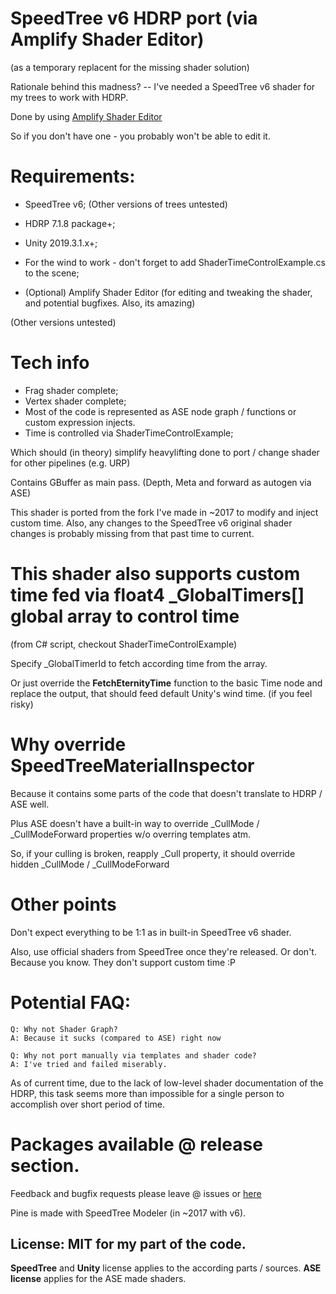 # SpeedTree v6 HDRP port (via Amplify Shader Editor)

(as a temporary replacent for the missing shader solution)

Rationale behind this madness? -- I've needed a SpeedTree v6 shader for my trees to work with HDRP. 


Done by using [Amplify Shader Editor](https://assetstore.unity.com/packages/tools/visual-scripting/amplify-shader-editor-68570)

So if you don't have one - you probably won't be able to edit it.

# Requirements:
- SpeedTree v6; (Other versions of trees untested)
- HDRP 7.1.8 package+;
- Unity 2019.3.1.x+;
- For the wind to work - don't forget to add ShaderTimeControlExample.cs to the scene;

- (Optional) Amplify Shader Editor (for editing and tweaking the shader, and potential bugfixes. Also, its amazing)

(Other versions untested)

# Tech info
- Frag shader complete;
- Vertex shader complete;
- Most of the code is represented as ASE node graph / functions or custom expression injects. 
- Time is controlled via ShaderTimeControlExample;

Which should (in theory) simplify heavylifting done to port / change shader for other pipelines (e.g. URP)

Contains GBuffer as main pass. (Depth, Meta and forward as autogen via ASE)

This shader is ported from the fork I've made in ~2017 to modify and inject custom time. 
Also, any changes to the SpeedTree v6 original shader changes is probably missing from that past time to current.

# This shader also supports custom time fed via float4 _GlobalTimers[] global array to control time 
(from C# script, checkout ShaderTimeControlExample)

Specify _GlobalTimerId to fetch according time from the array.

Or just override the **FetchEternityTime** function to the basic Time node and replace the output, that should feed
default Unity's wind time. (if you feel risky)

# Why override SpeedTreeMaterialInspector

Because it contains some parts of the code that doesn't translate to HDRP / ASE well.

Plus ASE doesn't have a built-in way to override _CullMode / _CullModeForward properties w/o overring templates atm.

So, if your culling is broken, reapply _Cull property, it should override hidden _CullMode / _CullModeForward

# Other points
Don't expect everything to be 1:1 as in built-in SpeedTree v6 shader. 

Also, use official shaders from SpeedTree once they're released. Or don't.
Because you know. They don't support custom time :P

# Potential FAQ:
```
Q: Why not Shader Graph?
A: Because it sucks (compared to ASE) right now

Q: Why not port manually via templates and shader code?
A: I've tried and failed miserably. 
```

As of current time, due to the lack of low-level shader documentation of the HDRP, this task seems more than impossible for a single person to accomplish over short period of time.

# Packages available @ release section.

Feedback and bugfix requests please leave @ issues or [here](https://forum.unity.com/threads/an-almost-complete-hdrp-speedtree-v6-port-via-ase.840517/)

Pine is made with SpeedTree Modeler (in ~2017 with v6).

## License: **MIT** for my part of the code. 
**SpeedTree** and **Unity** license applies to the according parts / sources. 
**ASE license** applies for the ASE made shaders.

